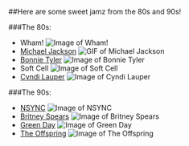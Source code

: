 ##Here are some sweet jamz from the 80s and 90s!

###The 80s:
* Wham!
![Image of Wham!](http://karenbooth.net/wp-content/uploads/2014/07/wham.gif)
* [Michael Jackson](http://www.michaeljackson.com/us/home)
![GIF of Michael Jackson](https://nerdymindsmagazine.files.wordpress.com/2014/10/thrillerdance.gif)
* [Bonnie Tyler](http://www.bonnietyler.com/)
![Image of Bonnie Tyler](http://www.virginmedia.com/images/cheesiest-bonnie-tyler-590x350.jpg)
* Soft Cell
![Image of Soft Cell](https://thenewvinylvillain.files.wordpress.com/2013/10/soft-cell-2-party-time.jpg)
* [Cyndi Lauper](http://cyndilauper.com/)
![Image of Cyndi Lauper](http://4.bp.blogspot.com/_5sZdPjTGuSU/S8YeYd3G0MI/AAAAAAAAAFo/XcNNXW28INg/s1600/cyndi+lauper+3.jpg)

###The 90s:
* [NSYNC](http://www.nsync.com/)
![Image of NSYNC](https://fbcdn-sphotos-c-a.akamaihd.net/hphotos-ak-xfa1/v/t1.0-9/p526x296/1932279_10152342743957259_2054549029_n.jpg?oh=f28ad4989ac604547309c12ea4937616&oe=54DAB4AD&__gda__=1427856678_9b380a414f6403fec3037f1494d4a862)
* [Britney Spears](http://www.britneyspears.com/)
![Image of Britney Spears](http://images2.fanpop.com/images/photos/6800000/Britney-90-s-britney-spears-6827037-2560-2500.jpg)
* [Green Day](http://www.greenday.com/)
![Image of Green Day](http://25.media.tumblr.com/tumblr_lxhi161RlO1qhh5fto1_500.jpg)
* [The Offspring](http://offspring.com/)
![Image of The Offspring](http://www.vegaschatter.com/files/1425/offspring.jpg)
